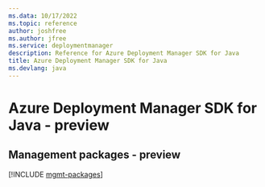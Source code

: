 ```yaml
---
ms.data: 10/17/2022
ms.topic: reference
author: joshfree
ms.author: jfree
ms.service: deploymentmanager
description: Reference for Azure Deployment Manager SDK for Java
title: Azure Deployment Manager SDK for Java
ms.devlang: java
---
```

# Azure Deployment Manager SDK for Java - preview

## Management packages - preview
[!INCLUDE [mgmt-packages](deployment-manager-mgmt-index.md)]